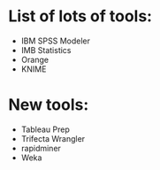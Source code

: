 # List of lots of tools:
- IBM SPSS Modeler
- IMB Statistics
- Orange
- KNIME

# New tools:
- Tableau Prep
- Trifecta Wrangler
- rapidminer
- Weka